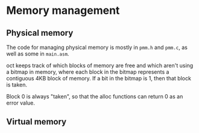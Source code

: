 # Memory management

## Physical memory

The code for managing physical memory is mostly in `pmm.h` and `pmm.c`,
as well as some in `main.asm`.

oct keeps track of which blocks of memory are free and which aren't using
a bitmap in memory, where each block in the bitmap represents a contiguous
4KB block of memory. If a bit in the bitmap is 1, then that block is taken.

Block 0 is always "taken", so that the alloc functions can return 0 as an
error value.

## Virtual memory